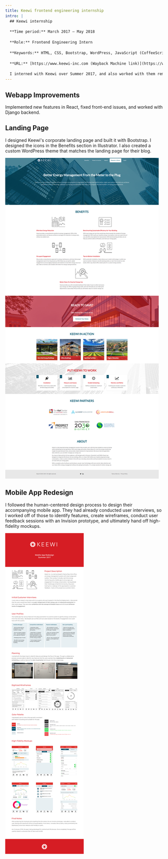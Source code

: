 ```yaml
---
title: Keewi frontend engineering internship
intro: |
  ## Keewi internship

  **Time period:** March 2017 – May 2018

  **Role:** Frontend Engineering Intern

  **Keywords:** HTML, CSS, Bootstrap, WordPress, JavaScript (CoffeeScript, React), Django, Photoshop, Illustrator, Invision, product design, UI/UX design

  **URL:** [https://www.keewi-inc.com (Wayback Machine link)](https://web.archive.org/web/20180819184755/https://www.keewi-inc.com/)

  I interned with Keewi over Summer 2017, and also worked with them remotely before and afterwards. I worked on a few projects, including redesigning their landing page, redesigning their mobile app, and adding features to their webapp.
---
```


## Webapp Improvements
Implemented new features in React, fixed front-end issues, and worked with Django backend.

## Landing Page
I designed Keewi's corporate landing page and built it with Bootstrap. I designed the icons in the Benefits section in Illustrator. I also created a custom WordPress theme that matches the landing page for their blog.

![screenshot of landing page](landingpage.png)


## Mobile App Redesign
I followed the human-centered design process to design their accompanying mobile app. They had already conducted user interviews, so I worked off of those to identify features, create wireframes, conduct user feedback sessions with an Invision prototype, and ultimately hand off high-fidelity mockups.

![case study](mobileapp.png)
